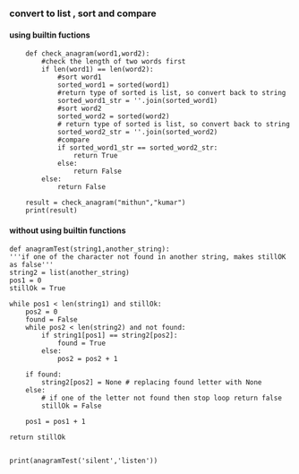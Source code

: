 ### convert to list , sort and compare 
#### using builtin fuctions

        def check_anagram(word1,word2):
            #check the length of two words first
            if len(word1) == len(word2):
                #sort word1
                sorted_word1 = sorted(word1)
                #return type of sorted is list, so convert back to string
                sorted_word1_str = ''.join(sorted_word1)
                #sort word2
                sorted_word2 = sorted(word2)
                # return type of sorted is list, so convert back to string
                sorted_word2_str = ''.join(sorted_word2)
                #compare
                if sorted_word1_str == sorted_word2_str:
                    return True
                else:
                    return False
            else:
                return False

        result = check_anagram("mithun","kumar")
        print(result)


#### without using builtin functions

    def anagramTest(string1,another_string):
    '''if one of the character not found in another string, makes stillOK as false'''
    string2 = list(another_string)
    pos1 = 0
    stillOk = True

    while pos1 < len(string1) and stillOk:
        pos2 = 0
        found = False
        while pos2 < len(string2) and not found:
            if string1[pos1] == string2[pos2]:
                found = True
            else:
                pos2 = pos2 + 1

        if found:
            string2[pos2] = None # replacing found letter with None
        else:
            # if one of the letter not found then stop loop return false
            stillOk = False

        pos1 = pos1 + 1

    return stillOk


    print(anagramTest('silent','listen'))



